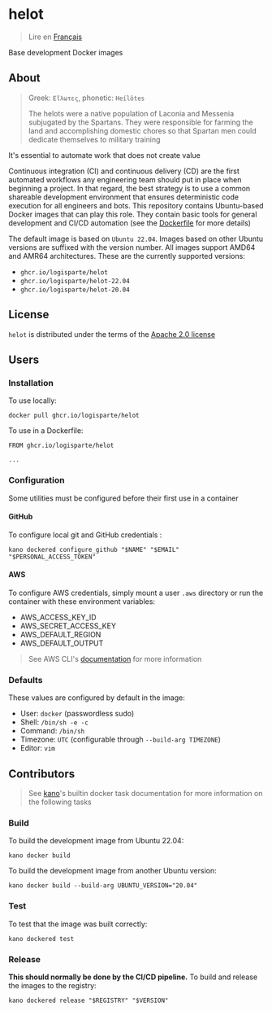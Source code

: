 # helot

> Lire en [Français](/docs/README.fr.md)

Base development Docker images

## About

> Greek: `Εἵλωτες`, phonetic: `Heílôtes`
>
> The helots were a native population of Laconia and Messenia subjugated by the Spartans. They
> were responsible for farming the land and accomplishing domestic chores so that Spartan men
> could dedicate themselves to military training

It's essential to automate work that does not create value

Continuous integration (CI) and continuous delivery (CD) are the first automated workflows any
engineering team should put in place when beginning a project. In that regard, the best strategy
is to use a common shareable development environment that ensures deterministic code execution
for all engineers and bots. This repository contains Ubuntu-based Docker images that can play
this role. They contain basic tools for general development and CI/CD automation (see the
[Dockerfile](/.kano/Dockerfile) for more details)

The default image is based on `Ubuntu 22.04`. Images based on other Ubuntu versions are
suffixed with the version number. All images support AMD64 and AMR64 architectures. These are
the currently supported versions:

- `ghcr.io/logisparte/helot`
- `ghcr.io/logisparte/helot-22.04`
- `ghcr.io/logisparte/helot-20.04`

## License

`helot` is distributed under the terms of the [Apache 2.0 license](/LICENSE)

## Users

### Installation

To use locally:

```shell
docker pull ghcr.io/logisparte/helot
```

To use in a Dockerfile:

```docker
FROM ghcr.io/logisparte/helot

...
```

### Configuration

Some utilities must be configured before their first use in a container

#### GitHub

To configure local git and GitHub credentials :

```shell
kano dockered configure_github "$NAME" "$EMAIL" "$PERSONAL_ACCESS_TOKEN"
```

#### AWS

To configure AWS credentials, simply mount a user `.aws` directory or run the container with
these environment variables:

- AWS_ACCESS_KEY_ID
- AWS_SECRET_ACCESS_KEY
- AWS_DEFAULT_REGION
- AWS_DEFAULT_OUTPUT

> See AWS CLI's
> [documentation](https://docs.aws.amazon.com/cli/latest/userguide/cli-configure-files.html) for
> more information

### Defaults

These values are configured by default in the image:

- User: `docker` (passwordless sudo)
- Shell: `/bin/sh -e -c`
- Command: `/bin/sh`
- Timezone: `UTC` (configurable through `--build-arg TIMEZONE`)
- Editor: `vim`

## Contributors

> See [kano](https://github.com/logisparte/kano)'s builtin docker task documentation for more
> information on the following tasks

### Build

To build the development image from Ubuntu 22.04:

```shell
kano docker build
```

To build the development image from another Ubuntu version:

```shell
kano docker build --build-arg UBUNTU_VERSION="20.04"
```

### Test

To test that the image was built correctly:

```shell
kano dockered test
```

### Release

**This should normally be done by the CI/CD pipeline.** To build and release the images to the
registry:

```shell
kano dockered release "$REGISTRY" "$VERSION"
```
